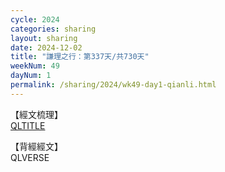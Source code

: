 ```yaml
---
cycle: 2024
categories: sharing
layout: sharing
date: 2024-12-02
title: "謙理之行：第337天/共730天"
weekNum: 49
dayNum: 1
permalink: /sharing/2024/wk49-day1-qianli.html
---
```

【經文梳理】  
[QLTITLE](QLLINK)

【背經經文】  
QLVERSE
